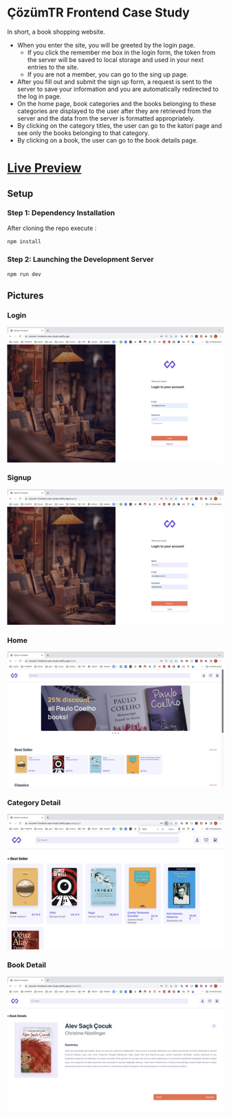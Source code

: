 # ÇözümTR Frontend Case Study

In short, a book shopping website.

- When you enter the site, you will be greeted by the login page.
  - If you click the remember me box in the login form, the token from the server will be saved to local storage and used in your next entries to the site.
  - If you are not a member, you can go to the sing up page.
- After you fill out and submit the sign up form, a request is sent to the server to save your information and you are automatically redirected to the log in page.
- On the home page, book categories and the books belonging to these categories are displayed to the user after they are retrieved from the server and the data from the server is formatted appropriately.
- By clicking on the category titles, the user can go to the katori page and see only the books belonging to that category.
- By clicking on a book, the user can go to the book details page.

# [Live Preview](https://cozumtr-frontend-case-study.netlify.app/)

## Setup

### Step 1: Dependency Installation

After cloning the repo execute :

```sh
npm install
```

### Step 2: Launching the Development Server

```sh
npm run dev
```

## Pictures

### Login

![login](./end-product-img/login.jpg)

### Signup

![signup](./end-product-img/signup.jpg)

### Home

![home](./end-product-img/home.jpg)

### Category Detail

![category](./end-product-img/category.jpg)

### Book Detail

![category](./end-product-img/book-detail.jpg)
